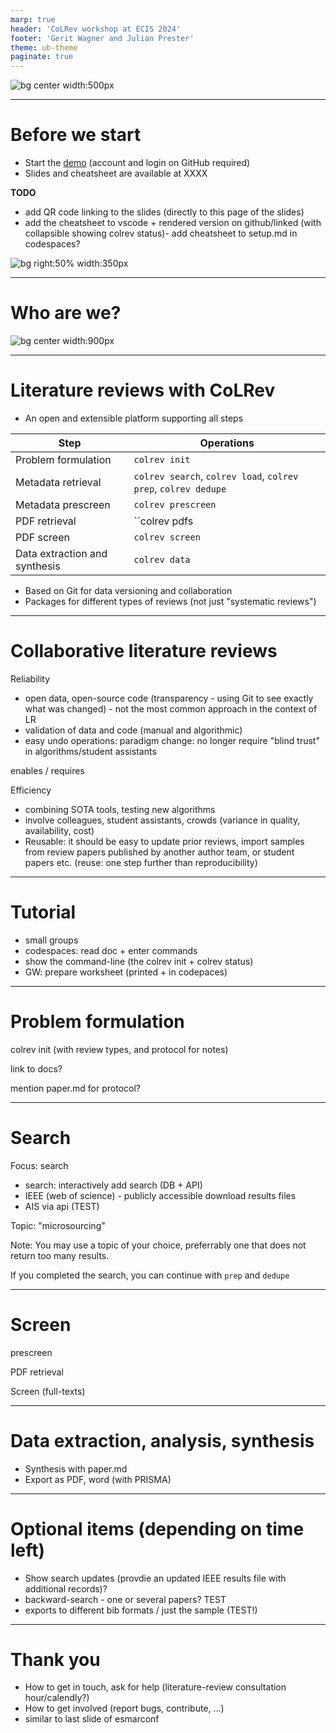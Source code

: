 ```yaml
---
marp: true
header: 'CoLRev workshop at ECIS 2024'
footer: 'Gerit Wagner and Julian Prester'
theme: ub-theme
paginate: true
---
```


![bg center width:500px](../assets/logo_small.png)

---

# Before we start

- Start the [demo](https://github.com//codespaces/new?hide_repo_select=true&ref=main&repo=767717822) (account and login on GitHub required)
- Slides and cheatsheet are available at XXXX

**TODO**

- add QR code linking to the slides (directly to this page of the slides)
- add the cheatsheet to vscode + rendered version on github/linked (with collapsible showing colrev status)- add cheatsheet to setup.md in codespaces?

![bg right:50% width:350px](../assets/start-demo.png)

---

# Who are we?

![bg center width:900px](../assets/expertise.png)


<!-- 
TODO : add Guy Paré to HEC Montréal

- Gerit Wagner: short bio

- Julian Prester: short bio

Overview of publications on literature reviews, tools, teaching (phd, bachelor, master), editorial work, ...

Map our journey on the left (started in Regensburg, JP to UNSW, GW to Montreal and Bamberg, JP to University of Sydney)

Illustrate our experience on the right as different "building blocks" with the colrev project on top (e.g., 12 review papers, 4 methods papers, 87 packages, 7 teaching offers, 4 x service as editor/reviewer )

3 methods papers in the senior scholars basket (of 11)
over 50 phd students

colrev projet: setup in 2021 - 3 years under development, 26 versions, 20 contributors, but still a lot to do
 -->

---

# Literature reviews with CoLRev

- An open and extensible platform supporting all steps

| Step                      | Operations                |
|----------------------------|--------------------------|
| Problem formulation        | ``colrev init``          |
| Metadata retrieval         | ``colrev search``, ``colrev load``, ``colrev prep``, ``colrev dedupe``        |
| Metadata prescreen         | ``colrev prescreen``     |
| PDF retrieval              | ``colrev pdfs`    `      |
| PDF screen                 | ``colrev screen``        |
| Data extraction and synthesis | ``colrev data``       |


- Based on Git for data versioning and collaboration
- Packages for different types of reviews (not just "systematic reviews")

<!-- 
Git-based: the full collaboration model

First slides: what do we mean with colrev/what's our focus?
colrev: literature reviews in collaborative settings

something we discussed earlier, when announcing the workshop (record keeping, put users in a position to report a full standalone paper at all times)

-> Extensible approach, adapting the first steps with parameters, and selecting different packages for the data analysis/extraction/coding/synthesis/RoB
-->

---

# Collaborative literature reviews

Reliability

- open data, open-source code (transparency - using Git to see exactly what was changed) - not the most common approach in the context of LR
- validation of data and code (manual and algorithmic)
- easy undo operations: paradigm change: no longer require "blind trust" in algorithms/student assistants

enables / requires

Efficiency

- combining SOTA tools, testing new algorithms
- involve colleagues, student assistants, crowds (variance in quality, availability, cost)
- Reusable: it should be easy to update prior reviews, import samples from review papers published by another author team, or student papers etc. (reuse: one step further than reproducibility)

---

# Tutorial

- small groups
- codespaces: read doc + enter commands
- show the command-line (the colrev init + colrev status)
- GW: prepare worksheet (printed + in codepaces)

---

# Problem formulation

colrev init (with review types, and protocol for notes)

link to docs?

mention paper.md for protocol?

<!-- Note: do not show "a solution" for this part -->

---

# Search

Focus: search

- search: interactively add search (DB + API)
- IEEE (web of science) - publicly accessible download results files
- AIS via api (TEST)

Topic: "microsourcing" 

Note: You may use a topic of your choice, preferrably one that does not return too many results.

If you completed the search, you can continue with `prep` and `dedupe`

<!-- Includes prep and dedupe

dedupe: highlight: single open-source (code  peer reviewed) tool -->

---

# Screen

prescreen

PDF retrieval

Screen (full-texts)

<!-- mention PDF retrieval locally/based on index - 80% -->

---

# Data extraction, analysis, synthesis

- Synthesis with paper.md
- Export as PDF, word (with PRISMA)

---

# Optional items (depending on time left)

- Show search updates (provdie an updated IEEE results file with additional records)?
- backward-search - one or several papers? TEST
- exports to different bib formats / just the sample (TEST!)

<!-- generate profiles?! / structured data -->

---

# Thank you

- How to get in touch, ask for help (literature-review consultation hour/calendly?)
- How to get involved (report bugs, contribute, ...)
- similar to last slide of esmarconf
